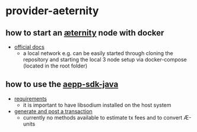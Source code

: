 # provider-aeternity

## how to start an [æternity](https://github.com/aeternity/aeternity) node with docker

- [official docs](https://github.com/aeternity/aeternity/blob/master/docs/docker.md)
    - a local network e.g. can be easily started through cloning the repository and starting the local 3 node setup via docker-compose (located in the root folder)

## how to use the [aepp-sdk-java](https://github.com/kryptokrauts/aepp-sdk-java)
- [requirements](https://github.com/kryptokrauts/aepp-sdk-java#requirements)
    - it is important to have libsodium installed on the host system
- [generate and post a transaction](https://github.com/kryptokrauts/aepp-sdk-java#example-code-to-generate-and-post-a-transaction)
    - currently no methods available to estimate tx fees and to convert Æ-units